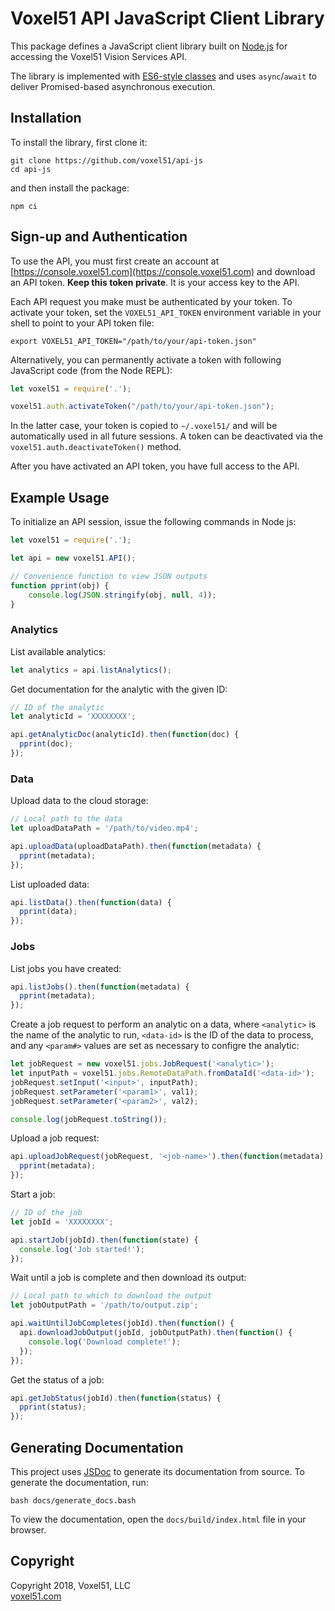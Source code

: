 # Voxel51 API JavaScript Client Library

This package defines a JavaScript client library built on
[Node.js](https://nodejs.org/en) for accessing the Voxel51 Vision Services API.

The library is implemented with
[ES6-style classes](http://es6-features.org/#ClassDefinition) and uses
`async`/`await` to deliver Promised-based asynchronous execution.


## Installation

To install the library, first clone it:

```shell
git clone https://github.com/voxel51/api-js
cd api-js
```

and then install the package:

```shell
npm ci
```


## Sign-up and Authentication

To use the API, you must first create an account at
[https://console.voxel51.com](https://console.voxel51.com) and download an API
token. **Keep this token private**. It is your access key to the API.

Each API request you make must be authenticated by your token. To activate your
token, set the `VOXEL51_API_TOKEN` environment variable in your shell to point
to your API token file:

```shell
export VOXEL51_API_TOKEN="/path/to/your/api-token.json"
```

Alternatively, you can permanently activate a token with following JavaScript
code (from the Node REPL):

```js
let voxel51 = require('.');

voxel51.auth.activateToken("/path/to/your/api-token.json");
```

In the latter case, your token is copied to `~/.voxel51/` and will be
automatically used in all future sessions. A token can be deactivated via the
`voxel51.auth.deactivateToken()` method.

After you have activated an API token, you have full access to the API.


## Example Usage

To initialize an API session, issue the following commands in Node js:

```js
let voxel51 = require('.');

let api = new voxel51.API();

// Convenience function to view JSON outputs
function pprint(obj) {
    console.log(JSON.stringify(obj, null, 4));
}
```

### Analytics

List available analytics:

```js
let analytics = api.listAnalytics();
```

Get documentation for the analytic with the given ID:

```js
// ID of the analytic
let analyticId = 'XXXXXXXX';

api.getAnalyticDoc(analyticId).then(function(doc) {
  pprint(doc);
});
```

### Data

Upload data to the cloud storage:

```js
// Local path to the data
let uploadDataPath = '/path/to/video.mp4';

api.uploadData(uploadDataPath).then(function(metadata) {
  pprint(metadata);
});
```

List uploaded data:

```js
api.listData().then(function(data) {
  pprint(data);
});
```

### Jobs

List jobs you have created:

```js
api.listJobs().then(function(metadata) {
  pprint(metadata);
});
```

Create a job request to perform an analytic on a data, where `<analytic>` is
the name of the analytic to run, `<data-id>` is the ID of the data to process,
and any `<param#>` values are set as necessary to configre the analytic:

```js
let jobRequest = new voxel51.jobs.JobRequest('<analytic>');
let inputPath = voxel51.jobs.RemoteDataPath.fromDataId('<data-id>');
jobRequest.setInput('<input>', inputPath);
jobRequest.setParameter('<param1>', val1);
jobRequest.setParameter('<param2>', val2);

console.log(jobRequest.toString());
```

Upload a job request:

```js
api.uploadJobRequest(jobRequest, '<job-name>').then(function(metadata) {
  pprint(metadata);
});
```

Start a job:

```js
// ID of the job
let jobId = 'XXXXXXXX';

api.startJob(jobId).then(function(state) {
  console.log('Job started!');
});
```

Wait until a job is complete and then download its output:

```js
// Local path to which to download the output
let jobOutputPath = '/path/to/output.zip';

api.waitUntilJobCompletes(jobId).then(function() {
  api.downloadJobOutput(jobId, jobOutputPath).then(function() {
    console.log('Download complete!');
  });
});
```

Get the status of a job:

```js
api.getJobStatus(jobId).then(function(status) {
  pprint(status);
});
```


## Generating Documentation

This project uses [JSDoc](https://github.com/jsdoc3/jsdoc) to generate its
documentation from source. To generate the documentation, run:

```shell
bash docs/generate_docs.bash
```

To view the documentation, open the `docs/build/index.html` file in your
browser.


## Copyright

Copyright 2018, Voxel51, LLC<br>
[voxel51.com](https://voxel51.com)
